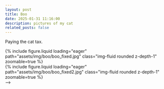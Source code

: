 ```yaml
---
layout: post
title: Boo
date: 2025-01-31 11:16:00
description: pictures of my cat
related_posts: false
---
```


Paying the cat tax. 
<div class="row mt-3">
    <div class="col-sm mt-3 mt-md-0">
        {% include figure.liquid loading="eager" path="assets/img/boo/boo_fixed.jpg" class="img-fluid rounded z-depth-1" zoomable=true %}
    </div>
    <div class="col-sm mt-3 mt-md-0">
        {% include figure.liquid loading="eager" path="assets/img/boo/boo_fixed2.jpg" class="img-fluid rounded z-depth-1" zoomable=true %}
    </div>
</div> -->
